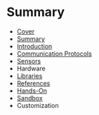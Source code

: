 # Summary

* [Cover](README.md)
* [Summary](SUMMARY.md)
* [Introduction](documentation/Introduction.md)
* [Communication Protocols](documentation/Protocols.md)
* [Sensors](documentation/Sensors.md)
* Hardware
* [Libraries](Libraries.md)
* [References](documentation/REFERENCES.md)
* [Hands-On](HANDSON.md)
* [Sandbox](documentation/Sandbox.md)
* Customization

